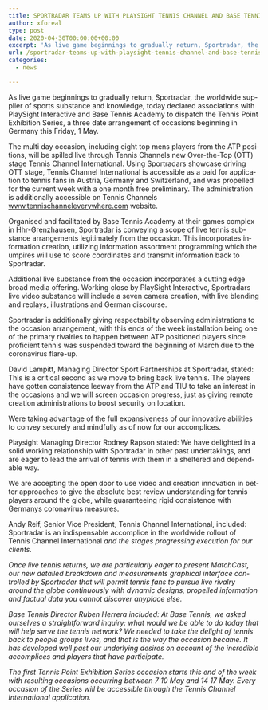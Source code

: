 ```yaml
---
title: SPORTRADAR TEAMS UP WITH PLAYSIGHT TENNIS CHANNEL AND BASE TENNIS ACADEMY FOR THE TENNIS POINT EXHIBITION SERIES
author: xforeal 
type: post
date: 2020-04-30T00:00:00+00:00
excerpt: 'As live game beginnings to gradually return, Sportradar, the worldwide supplier of sports substance and knowledge, today declared associations with PlaySight Interactive and Base Tennis Academy to dispatch the Tennis Point Exhibition Series, a three date arrangement of occasions beginning in Germany this Friday, 1 May '
url: /sportradar-teams-up-with-playsight-tennis-channel-and-base-tennis-academy-for-the-tennis-point-exhibition-series/
categories:
  - news

---
```

<span lang="EN-US">As live game beginnings to gradually return, Sportradar, the worldwide supplier of sports substance and knowledge, today declared associations with PlaySight Interactive and Base Tennis Academy to dispatch the Tennis Point Exhibition Series, a three date arrangement of occasions beginning in Germany this Friday, 1 May. </span>

<span lang="EN-US">The multi day occasion, including eight top mens players from the ATP positions, will be spilled live through Tennis Channels new Over-the-Top (OTT) stage Tennis Channel International. Using Sportradars showcase driving OTT stage, Tennis Channel International is accessible as a paid for application to tennis fans in Austria, Germany and Switzerland, and was propelled for the current week with a one month free preliminary. The administration is additionally accessible on Tennis Channels </span><span lang="EN-US">www.tennischanneleverywhere.com </span><span lang="EN-US">website. </span>

<span lang="EN-US">Organised and facilitated by Base Tennis Academy at their games complex in Hhr-Grenzhausen, Sportradar is conveying a scope of live tennis substance arrangements legitimately from the occasion. This incorporates information creation, utilizing information assortment programming which the umpires will use to score coordinates and transmit information back to Sportradar. </span>

<span lang="EN-US">Additional live substance from the occasion incorporates a cutting edge broad media offering. Working close by PlaySight Interactive, Sportradars live video substance will include a seven camera creation, with live blending and replays, illustrations and German discourse. </span>

<span lang="EN-US">Sportradar is additionally giving respectability observing administrations to the occasion arrangement, with this ends of the week installation being one of the primary rivalries to happen between ATP positioned players since proficient tennis was suspended toward the beginning of March due to the coronavirus flare-up. </span>

<span lang="EN-US">David Lampitt, Managing Director Sport Partnerships at Sportradar, stated: This is a critical second as we move to bring back live tennis. The players have gotten consistence leeway from the ATP and TIU to take an interest in the occasions and we will screen occasion progress, just as giving remote creation administrations to boost security on location. </span>

<span lang="EN-US">Were taking advantage of the full expansiveness of our innovative abilities to convey securely and mindfully as of now for our accomplices. </span>

<span lang="EN-US">Playsight Managing Director Rodney Rapson stated: We have delighted in a solid working relationship with Sportradar in other past undertakings, and are eager to lead the arrival of tennis with them in a sheltered and dependable way. </span>

<span lang="EN-US">We are accepting the open door to use video and creation innovation in better approaches to give the absolute best review understanding for tennis players around the globe, while guaranteeing rigid consistence with Germanys coronavirus measures. </span>

<span lang="EN-US">Andy Reif, Senior Vice President, Tennis Channel International, included: Sportradar is an indispensable accomplice in the worldwide rollout of Tennis Channel International <em />and the stages progressing execution for our clients. </span>

<span lang="EN-US">Once live tennis returns, we are particularly eager to present MatchCast, our new detailed breakdown and measurements graphical interface controlled by Sportradar that will permit tennis fans to pursue live rivalry around the globe continuously with dynamic designs, propelled information and factual data you cannot discover anyplace else. </span>

<span lang="EN-US">Base Tennis Director Ruben Herrera included: At Base Tennis, we asked ourselves a straightforward inquiry: what would we be able to do today that will help serve the tennis network? We needed to take the delight of tennis back to people groups lives, and that is the way the occasion became. It has developed well past our underlying desires on account of the incredible accomplices and players that have participate. </span>

<span lang="EN-US">The first Tennis Point Exhibition Series occasion starts this end of the week with resulting occasions occurring between 7 10 May and 14 17 May. Every occasion of the Series will be accessible through the Tennis Channel International application. </span>